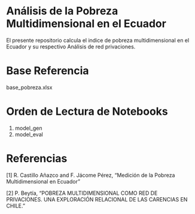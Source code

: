 # Análisis de la Pobreza Multidimensional en el Ecuador
El presente repositorio calcula el indice de pobreza multidimensional en el Ecuador y su respectivo Análisis de red privaciones.

# Base Referencia
base_pobreza.xlsx

# Orden de Lectura de Notebooks
1. model_gen
2. model_eval

# Referencias
[1]	R. Castillo Añazco and F. Jácome Pérez, “Medición de la Pobreza Multidimensional en Ecuador”

[2]	P. Beytía, “POBREZA MULTIDIMENSIONAL COMO RED DE PRIVACIONES. UNA EXPLORACIÓN RELACIONAL DE LAS CARENCIAS EN CHILE.”
